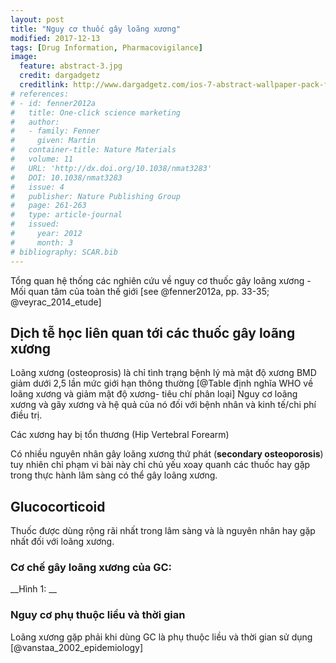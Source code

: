 ```yaml
---
layout: post
title: "Nguy cơ thuốc gây loãng xương"
modified: 2017-12-13
tags: [Drug Information, Pharmacovigilance]
image:
  feature: abstract-3.jpg
  credit: dargadgetz
  creditlink: http://www.dargadgetz.com/ios-7-abstract-wallpaper-pack-for-iphone-5-and-ipod-touch-retina/
# references:
# - id: fenner2012a
#   title: One-click science marketing
#   author:
#   - family: Fenner
#     given: Martin
#   container-title: Nature Materials
#   volume: 11
#   URL: 'http://dx.doi.org/10.1038/nmat3283'
#   DOI: 10.1038/nmat3283
#   issue: 4
#   publisher: Nature Publishing Group
#   page: 261-263
#   type: article-journal
#   issued:
#     year: 2012
#     month: 3
# bibliography: SCAR.bib
---
```


Tổng quan hệ thống các nghiên cứu về nguy cơ thuốc gây loãng xương - Mối quan tâm của toàn thế giới  [see @fenner2012a, pp. 33-35; @veyrac_2014_etude]

## Dịch tễ học liên quan tới các thuốc gây loãng xương  
Loãng xương (osteoprosis) là chỉ tình trạng bệnh lý mà mật độ xương BMD giảm dưới 2,5 lần mức giới hạn thông thường [@Table định nghĩa WHO về loãng xương và giảm mật độ xương- tiêu chí phân loại]
Nguy cơ loãng xương và gãy xương và hệ quả của nó đối với bệnh nhân và kinh tế/chi phí điều trị.

Các xương hay bị tổn thương (Hip Vertebral Forearm)

Có nhiều nguyên nhân gây loãng xương thứ phát (__secondary osteoporosis__) tuy nhiên chỉ phạm vi bài này chỉ chủ yếu xoay quanh các thuốc hay gặp trong thực hành lâm sàng có thể gây loãng xương.

## Glucocorticoid

Thuốc được dùng rộng rãi nhất trong lâm sàng và là nguyên nhân hay gặp nhất đối với loãng xương.

### Cơ chế gây loãng xương của GC:


__Hình 1: __

### Nguy cơ phụ thuộc liều và thời gian  
Loãng xương gặp phải khi dùng GC là phụ thuộc liều và thời gian sử dụng [@vanstaa_2002_epidemiology]




